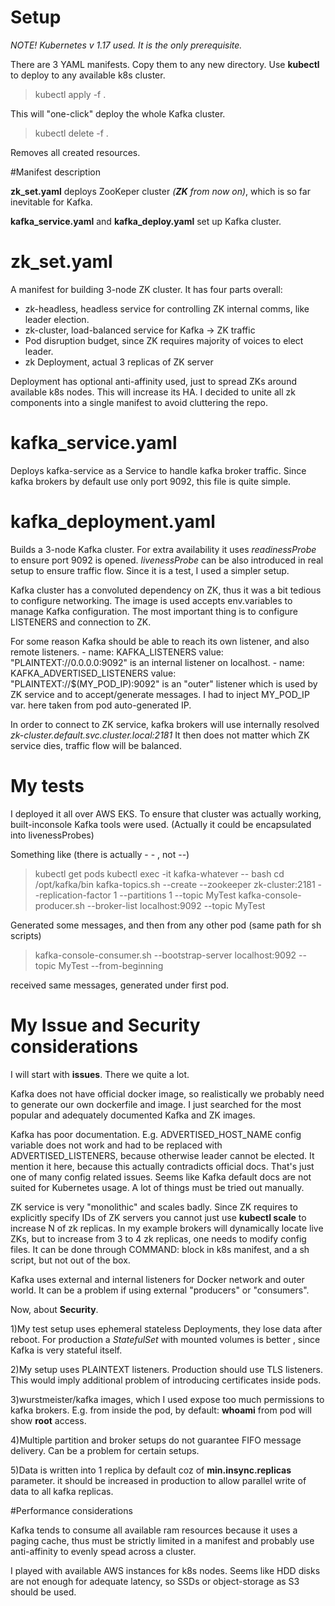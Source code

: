 # Setup

*NOTE! Kubernetes v 1.17 used. It is the only prerequisite.*

There are 3 YAML manifests. Copy them to any new directory. Use **kubectl** to deploy to any available k8s cluster.

>kubectl apply -f .

This will "one-click" deploy the whole Kafka cluster.

>kubectl delete -f .

Removes all created resources.

#Manifest description

**zk_set.yaml** deploys ZooKeper cluster *(**ZK** from now on)*, which is so far inevitable for Kafka.

**kafka_service.yaml** and **kafka_deploy.yaml** set up Kafka cluster.

# zk_set.yaml

A manifest for building 3-node ZK cluster. 
It has four parts overall:
- zk-headless, headless service for controlling ZK internal comms, like leader election.
- zk-cluster, load-balanced service for Kafka -> ZK traffic
- Pod disruption budget, since ZK requires majority of voices to elect leader.
- zk Deployment, actual 3 replicas of ZK server

Deployment has optional anti-affinity used, just to spread ZKs around available k8s nodes. This will increase its HA.
I decided to unite all zk components into a single manifest to avoid cluttering the repo.

# kafka_service.yaml

Deploys kafka-service as a Service to handle kafka broker traffic. Since kafka brokers by default use only port 9092, this file is quite simple.

# kafka_deployment.yaml

Builds a 3-node Kafka cluster. For extra availability it uses *readinessProbe* to ensure port 9092 is opened. *livenessProbe* can be also introduced in real setup to ensure traffic flow. Since it is a test, I used a simpler setup.

Kafka cluster has a convoluted dependency on ZK, thus it was a bit tedious to configure networking. The image is used accepts env.variables to manage Kafka configuration.
The most important thing is to configure LISTENERS and connection to ZK.

For some reason Kafka should be able to reach its own listener, and also remote listeners.
        - name: KAFKA_LISTENERS
          value: "PLAINTEXT://0.0.0.0:9092"
is an internal listener on localhost.
        - name: KAFKA_ADVERTISED_LISTENERS
          value: "PLAINTEXT://$(MY_POD_IP):9092"
is an "outer" listener which is used by ZK service and to accept/generate messages.
I had to inject MY_POD_IP var. here taken from pod auto-generated IP.

In order to connect to ZK service, kafka brokers will use internally resolved 
*zk-cluster.default.svc.cluster.local:2181*
It then does not matter which ZK service dies, traffic flow will be balanced.

# My tests

I deployed it all over AWS EKS. To ensure that cluster was actually working, built-inconsole Kafka tools were used. (Actually it could be encapsulated into livenessProbes)

Something like (there is actually - - , not --)

>kubectl get pods
>kubectl exec -it kafka-whatever -- bash
>cd /opt/kafka/bin
>kafka-topics.sh --create --zookeeper zk-cluster:2181 --replication-factor 1 --partitions 1 --topic MyTest
>kafka-console-producer.sh --broker-list localhost:9092 --topic MyTest

Generated some messages, and then from any other pod (same path for sh scripts)

>kafka-console-consumer.sh --bootstrap-server localhost:9092 --topic MyTest --from-beginning

 received same messages, generated under first pod.
 
 # My Issue and Security considerations
 
 I will start with **issues**. There we quite a lot.
 
Kafka does not have official docker image, so realistically we probably need to generate our own dockerfile and image. I just searched for the most popular and adequately documented Kafka and ZK images.

Kafka has poor documentation. E.g. ADVERTISED_HOST_NAME config variable does not work and had to be replaced with ADVERTISED_LISTENERS, because otherwise leader cannot be elected. It mention it here, because this actually contradicts official docs. That's just one of many config related issues. Seems like Kafka default docs are not suited for Kubernetes usage. A lot of things must be tried out manually.

ZK service is very "monolithic" and scales badly. Since ZK requires to explicitly specify IDs of ZK servers you cannot just use **kubectl scale** to increase N of zk replicas.
In my example brokers will dynamically locate live ZKs, but to increase from 3 to 4 zk replicas, one needs to modify config files. It can be done through COMMAND: block in k8s manifest, and a sh script, but not out of the box.

Kafka uses external and internal listeners for Docker network and outer world. It can be a problem if using external "producers" or "consumers".

Now, about **Security**.

1)My test setup uses ephemeral stateless Deployments, they lose data after reboot.  For production a *StatefulSet*   with mounted volumes is better , since Kafka is very stateful itself.

2)My setup uses PLAINTEXT listeners. Production should use TLS listeners. This would imply additional problem of introducing certificates inside pods.

3)wurstmeister/kafka images, which I used expose too much permissions to kafka brokers. E.g. from inside the pod, by default: **whoami** from pod will show **root** access.

4)Multiple partition and broker setups do not guarantee FIFO message delivery. Can be a problem for certain setups.

5)Data is written into 1 replica by default coz of **min.insync.replicas** parameter. it should be increased in production to allow parallel write of data to all kafka replicas.

#Performance considerations

Kafka tends to consume all available ram resources because it uses a paging cache, thus must be strictly limited in a manifest and probably use anti-affinity to evenly spead across a cluster.

I played with available AWS instances for k8s nodes. Seems like HDD disks are not enough for adequate latency, so SSDs or object-storage as S3 should be used.










